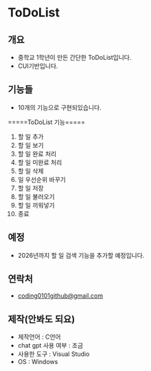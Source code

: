 # ToDoList

## 개요
- 중학교 1학년이 만든 간단한 ToDoList입니다.
- CUI기반입니다.

## 기능들
- 10개의 기능으로 구현되있습니다.

=====ToDoList 기능=====
1. 할 일 추가
2. 할 일 보기
3. 할 일 완료 처리
4. 할 일 미완료 처리
5. 할 일 삭제
6. 일 우선순위 바꾸기
7. 할 일 저장
8. 할 일 불러오기
9. 할 일 끼워넣기
10. 종료

## 예정
- 2026년까지 할 일 검색 기능을 추가할 예정입니다.

## 연락처
- coding0101github@gmail.com

## 제작(안봐도 되요)
- 제작언어 : C언어
- chat gpt 사용 여부 : 조금
- 사용한 도구 : Visual Studio
- OS : Windows
